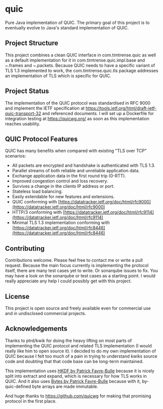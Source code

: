 # quic
Pure Java implementation of QUIC.
The primary goal of this project is to eventually evolve to Java's standard implementation of QUIC.

## Project Structure
This project combines a clean QUIC interface in com.timtrense.quic as well as a default implementation for it in com.timtrense.quic.impl.base and ~.frames and ~.packets.
Because QUIC needs to have a specific variant of TLS 1.3 implemented to work, the com.timtrense.quic.tls package
 addresses an implementation of TLS which is specific for QUIC. 

## Project Status
The implementation of the QUIC protocol was standardised in RFC 9000 and implement the IETF specification at https://tools.ietf.org/html/draft-ietf-quic-transport-32 and referenced documents.
I will set up  a Dockerfile for integration testing at https://quicwg.org/ as soon as this implementation reaches usability.

## QUIC Protocol Features

QUIC has many benefits when compared with existing "TLS over TCP" scenarios:

- All packets are encrypted and handshake is authenticated with TLS 1.3.
- Parallel streams of both reliable and unreliable application data.
- Exchange application data in the first round trip (0-RTT).
- Improved congestion control and loss recovery.
- Survives a change in the clients IP address or port.
- Stateless load balancing.
- Easily extendable for new features and extensions.
- QUIC conforming with [https://datatracker.ietf.org/doc/html/rfc9000](https://datatracker.ietf.org/doc/html/rfc9000)
- HTTP/3 conforming with [https://datatracker.ietf.org/doc/html/rfc9114](https://datatracker.ietf.org/doc/html/rfc9114)
- Minimal TLS 1.3 implementation conforming with [https://datatracker.ietf.org/doc/html/rfc8446](https://datatracker.ietf.org/doc/html/rfc8446)

## Contributing
Contributions welcome. Please feel free to contact me or write a pull request.
Because the main focus currently is implementing the protocol itself, there are many test cases yet to write. 
Or sonarqube issues to fix. You may have a look on the sonarqube or test cases as a starting point.
I would really appreciate any help I could possibly get with this project.

## License
This project is open source and freely available even for commercial use and in undisclosed commercial projects.

## Acknowledgements
Thanks to ptrd/kwik for doing the heavy lifting on most parts of implementing the QUIC protocol 
and related TLS implementation (I would really like him to open source it). 
I decided to do my own implementation of QUIC because I felt too much of a pain in trying to understand kwiks source
 code and doubting that that code base can be long-term maintained.
 
This implementation uses [HKDF by Patrick Favre-Bulle](https://github.com/patrickfav/hkdf)
 because it is nicely split into extract and expand, which is necessary for how TLS works in QUIC.
And it also uses [Bytes by Patrick Favre-Bulle](https://github.com/patrickfav/bytes-java)
 because with it, by-quic-defined byte arrays are made immutable.
 
And huge thanks to https://github.com/quicwg for making that promising protocol in the first place.
